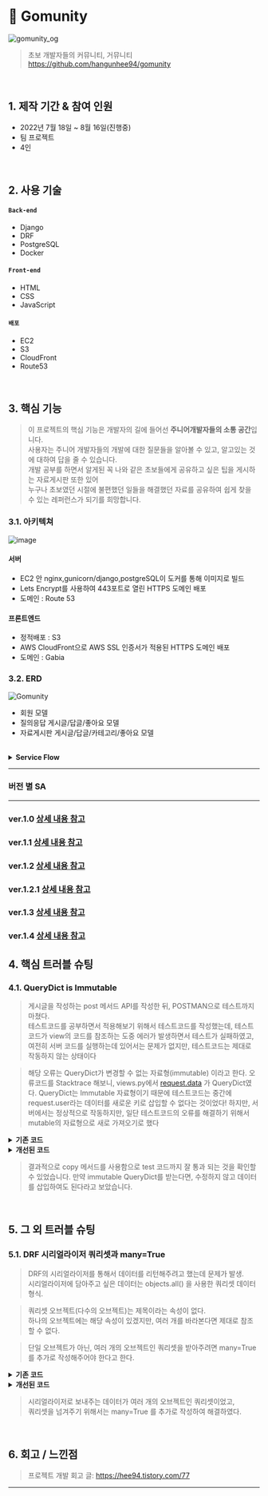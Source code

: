 # :pushpin: Gomunity
![gomunity_og](https://user-images.githubusercontent.com/97969957/185279549-76daa3f9-50dc-4eb7-b412-2f9faec1c2b3.png)
>초보 개발자들의 커뮤니티, 거뮤니티    
>https://github.com/hangunhee94/gomunity   

</br>

## 1. 제작 기간 & 참여 인원
- 2022년 7월 18일 ~ 8월 16일(진행중)    
- 팀 프로젝트
- 4인  

</br>

## 2. 사용 기술
#### `Back-end`
  - Django
  - DRF
  - PostgreSQL
  - Docker

#### `Front-end`
  - HTML
  - CSS
  - JavaScript
  
#### `배포` 
  - EC2
  - S3
  - CloudFront
  - Route53 
</br>

## 3. 핵심 기능
>이 프로젝트의 핵심 기능은 개발자의 길에 들어선 <b>주니어개발자들의 소통 공간</b>입니다.   
>사용자는 주니어 개발자들의 개발에 대한 질문들을 알아볼 수 있고, 알고있는 것에 대하여 답을 줄 수 있습니다.      
>개발 공부를 하면서 알게된 꼭 나와 같은 초보들에게 공유하고 싶은 팁을 게시하는 자료게시판 또한 있어    
>누구나 초보였던 시절에 불편했던 일들을 해결했던 자료를 공유하여 쉽게 찾을 수 있는 레퍼런스가 되기를 희망합니다.   

### 3.1. 아키텍쳐   
![image](https://user-images.githubusercontent.com/97969957/185283041-45f4504d-e797-4714-9d7e-058568c20f8d.png) 


#### 서버

- EC2 안 nginx,gunicorn/django,postgreSQL이 도커를 통해 이미지로 빌드
- Lets Encrypt를 사용하여 443포트로 열린 HTTPS 도메인 배포
- 도메인 : Route 53

#### 프론트엔드

- 정적배포 : S3
- AWS CloudFront으로 AWS SSL 인증서가 적용된 HTTPS 도메인 배포
- 도메인 : Gabia  

### 3.2. ERD    
![Gomunity](https://user-images.githubusercontent.com/97969957/185282933-80713a8e-cdf6-47c4-ba20-ef985fddf0d0.png)  

  - 회원 모델
  - 질의응답 게시글/답글/좋아요 모델
  - 자료게시판 게시글/답글/카테고리/좋아요 모델
<br>

<details>
<summary><b> Service Flow</b></summary>  

<div markdown="1">

### 회원기능

![회원가입](https://user-images.githubusercontent.com/97969957/185279221-5abe2894-0fd2-4636-8023-a467a292a2d6.gif)

- 사용자는 거뮤니티의 게시글을 열람할 수 있습니다. 그러나, 작성/수정/삭제/좋아요 등의 기능은 로그인을 요구합니다.
- 사용자는 회원가입 페이지에서 아이디,비밀번호,닉네임,이메일을 입력하고 회원가입합니다.
  - 아이디,비밀번호,이메일은 작성조건이 있어 작성조건이 일치하지 않는다면 오류를 표시합니다.

![로그인 및 게시판](https://user-images.githubusercontent.com/97969957/185279234-26e622ee-b357-4830-9792-d0a63abe1336.gif)

- 사용자는 아이디 비밀번호를 입력하고 로그인합니다.
  - 로그인한 사용자는 DRF Simple JWT로 토큰이 브라우저 로컬 스토리지에 저장됩니다.
  - 사용자는 약 15분간 한 번 로그인한 상태를 유지하며, 새로고침을 통해서 토큰을 60일까지 저장합니다.

### 질의응답게시판

![게시글 등록](https://user-images.githubusercontent.com/97969957/185279026-1c6a22e1-b005-496e-977e-3940c4707a37.gif)

- 사용자는 질의응답게시판을 통해서 개발과 관련된 주제로 자유롭게 질문하고 답변할 수 있습니다.
- 사용자는 질의응답게시판에 작성된 글을 열람할 수 있습니다.
- 사용자는 질의응답게시판의 글 및 답변의 작성/수정/삭제/좋아요 기능은 로그인을 통해서만 접근할 수 있습니다.
- 사용자는 게시글 작성 버튼을 눌러 질문하고 싶은 내용을 담아 글을 작성합니다.
  - 해시태그를 작성하여 이 후 게시글을 추천하는 용도로 활용됩니다.
  - TOAST UI EDITOR가 적용되어 있어 마크다운 형식으로 글을 작성하거나 이미지를 업로드 할 수 있습니다.
- 사용자는 자신이 작성한 글에 대해 수정/삭제 권한이 있으며 버튼으로 표시됩니다.
  - 수정 버튼을 눌러 작성된 제목/해시태그/내용 등이 에디터 안에 표시되며 글을 수정할 수 있습니다.
  - 삭제 버튼을 눌러 작성한 글 레코드를 삭제합니다.
- 사용자는 게시글에 제목 밑의 좋아요 버튼을 클릭하여 좋아요 기능을 사용할 수 있습니다.
  - 좋아요 된 버튼은 모양이 변경되며, 다시 한 번 클릭하면 좋아요가 취소됩니다.
- 사용자는 게시글에 답글을 작성할 수 있습니다.
  - 텍스트를 입력하고 작성버튼을 눌러 답글을 작성할 수 있습니다.
- 사용자는 자신이 작성한 답글에 대해 수정/삭제 권한이 있으며 버튼으로 표시됩니다.
  - 수정 버튼을 눌러 작성된 내용이 인풋에 표시되며 답글을 수정할 수 있습니다.
  - 삭제 버튼을 눌러 작성한 답글 레코드를 삭제합니다.

![게시글추천](https://user-images.githubusercontent.com/97969957/185279067-0d0505ee-fea5-4667-ab82-bc58cbaf9043.gif)

- 사용자는 게시글을 조회 페이지에서 추천받기 버튼을 눌러 유사한 해시태그를 가진 게시글을 추천받을 수 있습니다.

### 자료게시판

![자료게시판](https://user-images.githubusercontent.com/97969957/185283883-96c75c91-1fb8-47a9-9d7d-4faf16956633.gif)

- 사용자는 자료게시판을 통해서 개발하면서 알게 된 팁을 글을 작성하여 공유할 수 있습니다.
- 사용자는 자료게시판의 글 및 답글의 조회가 가능합니다.
- 사용자는 자료게시판의 글 및 답글의 작성/수정/삭제/좋아요 기능을 로그인을 통해서 접근할 수 있습니다.
- 사용자는 게시글 작성 버튼을 눌러 질문하고 싶은 내용을 담아 글을 작성합니다.
  - 카테고리를 중 공용 및 특정 권한 전용 하나를 선택하여, 열람권한을 정합니다.
  - 해시태그를 작성하여 이 후 게시글을 추천하는 용도로 활용됩니다.
  - TOAST UI EDITOR가 적용되어 있어 마크다운 형식으로 글을 작성하거나 이미지를 업로드 할 수 있습니다.
- 사용자는 자신이 작성한 글에 대해 수정/삭제 권한이 있으며 버튼으로 표시됩니다.
  - 수정 버튼을 눌러 작성된 제목/해시태그/내용 등이 에디터 안에 표시되며 글을 수정할 수 있습니다.
  - 삭제 버튼을 눌러 작성한 글 레코드를 삭제합니다.
- 사용자는 게시글에 제목 밑의 좋아요 버튼을 클릭하여 좋아요 기능을 사용할 수 있습니다.
  - 좋아요 된 버튼은 모양이 변경되며, 다시 한 번 클릭하면 좋아요가 취소됩니다.
- 사용자는 게시글에 답글을 작성할 수 있습니다.
  - 텍스트를 입력하고 작성버튼을 눌러 답글을 작성할 수 있습니다.
- 사용자는 자신이 작성한 답글에 대해 수정/삭제 권한이 있으며 버튼으로 표시됩니다.
  - 수정 버튼을 눌러 작성된 내용이 인풋에 표시되며 답글을 수정할 수 있습니다.
  - 삭제 버튼을 눌러 작성한 답글 레코드를 삭제합니다.
</div>
</details>

---

### 버전 별 SA

---

### ver.1.0  [상세 내용 참고](https://www.notion.so/Starting-Assignment-a93d84d8a6a0455abff9975c2de1313f)

### ver.1.1  [상세 내용 참고](https://www.notion.so/Starting-Assignment-a93d84d8a6a0455abff9975c2de1313f)

### ver.1.2  [상세 내용 참고](https://www.notion.so/Starting-Assignment-dcdf8dc5fef84f25975c3cd28c95dc7e)

### ver.1.2.1  [상세 내용 참고](https://www.notion.so/VER-1-2-1-5e0e1cf5477d484fb8808eb0fc444589)

### ver.1.3  [상세 내용 참고](https://www.notion.so/VER-1-3-e9dbd0b5b1ba4947b4744b876b6f9300)

### ver.1.4  [상세 내용 참고](https://www.notion.so/VER-1-4-4c8099f4818841499e3fb36e8a2ffff9)


## 4. 핵심 트러블 슈팅
### 4.1. QueryDict is Immutable
>게시글을 작성하는 post 메서드 API를 작성한 뒤, POSTMAN으로 테스트까지 마쳤다.<br>
>테스트코드를 공부하면서 적용해보기 위해서 테스트코드를 작성했는데, 테스트코드가 view의 코드를 참조하는 도중 에러가 발생하면서 테스트가 실패하였고,      
>여전히 서버 코드를 실행하는데 있어서는 문제가 없지만, 테스트코드는 제대로 작동하지 않는 상태이다

> 해당 오류는 QueryDict가 변경할 수 없는  자료형(immutable) 이라고 한다.
> 오류코드를 Stacktrace 해보니, views.py에서 [request.data](http://request.data) 가 QueryDict였다.
> QueryDict는 Immutable 자료형이기 때문에 테스트코드는 중간에 request.user라는 데이터를 새로운 키로 삽입할 수 없다는 것이었다!
> 하지만, 서버에서는 정상적으로 작동하지만,
> 일단 테스트코드의 오류를 해결하기 위해서 mutable의 자료형으로 새로 가져오기로 했다     
<details>
<summary><b>기존 코드</b></summary>  
<div markdown="1">

````

def post(self, request):
    request.data['user'] = request.user.id
    notice_serializer = NoticeSerializer(data=request.data)	
                 ...
		생략
        
````

</div>
</details>

<details>
<summary><b>개선된 코드</b></summary>  
<div markdown="1">

````

def post(self, request):
	print(request.data) # 테스트코드 상에서 QueryDict인 request.data에서 사용할 수 있는 메서드 확인
	request_data_copy = request.data.copy() # mutable 한 딕셔너리로 카피하는 메서드
	request_data_copy['user'] = request.user.id
	notice_serializer = NoticeSerializer(data=request_data_copy)
                ...
		생략
        
````

</div>
</details>

> 결과적으로 copy 메서드를 사용함으로 test 코드까지 잘 통과 되는 것을 확인할 수 있었습니다.
> 만약 immutable QueryDict를 받는다면, 수정하지 않고 데이터를 삽입하여도 된다라고 보았습니다.

</br>

## 5. 그 외 트러블 슈팅    
### 5.1. DRF 시리얼라이저 쿼리셋과 many=True
>DRF의 시리얼라이저를 통해서 데이터를 리턴해주려고 했는데 문제가 발생.<br>
>시리얼라이저에 담아주고 싶은 데이터는 objects.all() 을 사용한 쿼리셋 데이터 형식.    

    
>쿼리셋 오브젝트(다수의 오브젝트)는 제목이라는 속성이 없다. <br>
>하나의 오브젝트에는 해당 속성이 있겠지만, 여러 개를 바라본다면 제대로 참조 할 수 없다.    

>단일 오브젝트가 아닌, 여러 개의 오브젝트인 쿼리셋을 받아주려면 many=True 를 추가로 작성해주어야 한다고 한다.     

<details>
<summary><b>기존 코드</b></summary>  
<div markdown="1">

````

.. 생략

class View(APIView):
	def get(self, request):
		notices = NoticeModel.objects.all()
		notice_serializer = NoticeSerializer(data=notices).data
		return Response(notice_serializer)
````

</div>
</details>

<details>
<summary><b>개선된 코드</b></summary>  
<div markdown="1">

````

.. 생략

class View(APIView):
	def get(self, request):
		notices = NoticeModel.objects.all()
		notice_serializer = NoticeSerializer(data=notices).data
		return Response(notice_serializer, many=True)
        
````

</div>
</details> 

>시리얼라이저로 보내주는 데이터가 여러 개의 오브젝트인 쿼리셋이었고,  
>쿼리셋을 넘겨주기 위해서는 many=True 를 추가로 작성하여 해결하였다.

</br>

## 6. 회고 / 느낀점
>프로젝트 개발 회고 글: https://hee94.tistory.com/77 

---
